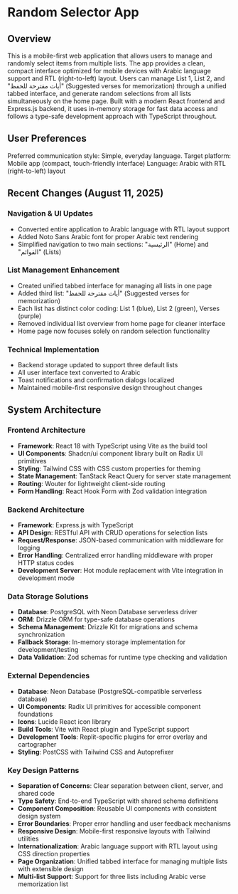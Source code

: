 # Random Selector App

## Overview

This is a mobile-first web application that allows users to manage and randomly select items from multiple lists. The app provides a clean, compact interface optimized for mobile devices with Arabic language support and RTL (right-to-left) layout. Users can manage List 1, List 2, and "أيات مقترحة للحفظ" (Suggested verses for memorization) through a unified tabbed interface, and generate random selections from all lists simultaneously on the home page. Built with a modern React frontend and Express.js backend, it uses in-memory storage for fast data access and follows a type-safe development approach with TypeScript throughout.

## User Preferences

Preferred communication style: Simple, everyday language.
Target platform: Mobile app (compact, touch-friendly interface)
Language: Arabic with RTL (right-to-left) layout

## Recent Changes (August 11, 2025)

### Navigation & UI Updates
- Converted entire application to Arabic language with RTL layout support
- Added Noto Sans Arabic font for proper Arabic text rendering
- Simplified navigation to two main sections: "الرئيسية" (Home) and "القوائم" (Lists)

### List Management Enhancement
- Created unified tabbed interface for managing all lists in one page
- Added third list: "أيات مقترحة للحفظ" (Suggested verses for memorization)
- Each list has distinct color coding: List 1 (blue), List 2 (green), Verses (purple)
- Removed individual list overview from home page for cleaner interface
- Home page now focuses solely on random selection functionality

### Technical Implementation
- Backend storage updated to support three default lists
- All user interface text converted to Arabic
- Toast notifications and confirmation dialogs localized
- Maintained mobile-first responsive design throughout changes

## System Architecture

### Frontend Architecture
- **Framework**: React 18 with TypeScript using Vite as the build tool
- **UI Components**: Shadcn/ui component library built on Radix UI primitives
- **Styling**: Tailwind CSS with CSS custom properties for theming
- **State Management**: TanStack React Query for server state management
- **Routing**: Wouter for lightweight client-side routing
- **Form Handling**: React Hook Form with Zod validation integration

### Backend Architecture
- **Framework**: Express.js with TypeScript
- **API Design**: RESTful API with CRUD operations for selection lists
- **Request/Response**: JSON-based communication with middleware for logging
- **Error Handling**: Centralized error handling middleware with proper HTTP status codes
- **Development Server**: Hot module replacement with Vite integration in development mode

### Data Storage Solutions
- **Database**: PostgreSQL with Neon Database serverless driver
- **ORM**: Drizzle ORM for type-safe database operations
- **Schema Management**: Drizzle Kit for migrations and schema synchronization
- **Fallback Storage**: In-memory storage implementation for development/testing
- **Data Validation**: Zod schemas for runtime type checking and validation

### External Dependencies
- **Database**: Neon Database (PostgreSQL-compatible serverless database)
- **UI Components**: Radix UI primitives for accessible component foundations
- **Icons**: Lucide React icon library
- **Build Tools**: Vite with React plugin and TypeScript support
- **Development Tools**: Replit-specific plugins for error overlay and cartographer
- **Styling**: PostCSS with Tailwind CSS and Autoprefixer

### Key Design Patterns
- **Separation of Concerns**: Clear separation between client, server, and shared code
- **Type Safety**: End-to-end TypeScript with shared schema definitions
- **Component Composition**: Reusable UI components with consistent design system
- **Error Boundaries**: Proper error handling and user feedback mechanisms
- **Responsive Design**: Mobile-first responsive layouts with Tailwind utilities
- **Internationalization**: Arabic language support with RTL layout using CSS direction properties
- **Page Organization**: Unified tabbed interface for managing multiple lists with extensible design
- **Multi-list Support**: Support for three lists including Arabic verse memorization list